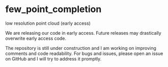 # few_point_completion
low resolution point cloud (early access)

We are releasing our code in early access. Future releases may drastically overwrite early access code.

The repository is still under construction and I am working on improving comments and code readability. For bugs and issues, please open an issue on GitHub and I will try to address it promptly.

